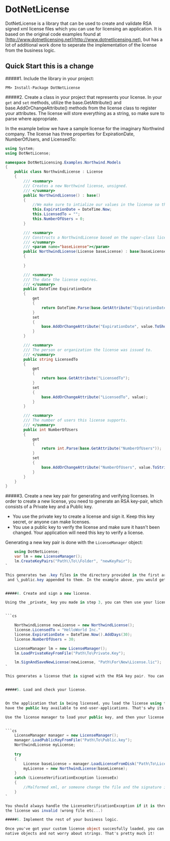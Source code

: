 # DotNetLicense

DotNetLicense is a library that can be used to create and validate RSA signed xml license files which you can use for licensing an application.
 It is based on the original code examples found at [http://www.dotnetlicensing.net](http://www.dotnetlicensing.net), but has a lot of additional work done to seperate the implementation of the license from
the business logic. 

## Quick Start this is a change

#####1. Include the library in your project:

`PM> Install-Package DotNetLicense`

#####2. Create a class in your project that represents your license.
 In your `get` and `set` methods, utilize the base.GetAttribute() and base.AddOrChangeAttribute() methods from the
    license class to register your attributes. The license will store everything as a string, so make sure to parse where appropriate. 

In the example below we have a sample license for the imaginary Northwind company. The license has three properties for ExpirationDate, NumberOfUsers, and LicensedTo:

```cs
using System;
using DotNetLicense;

namespace DotNetLicensing.Examples.Northwind.Models
{
    public class NorthwindLicense : License
    {
        /// <summary>
        /// Creates a new Northwind license, unsigned. 
        /// </summary>
        public NorthwindLicense() : base()
        {
            //We make sure to intialize our values in the license so that we have base values. 
            this.ExpirationDate = DateTime.Now;
            this.LicensedTo = "";
            this.NumberOfUsers = 0;
        }

        /// <summary>
        /// Constructs a NorthwindLicense based on the super-class license returned from DotNetLicense.LicenseManager
        /// </summary>
        /// <param name="baseLicense"></param>
        public NorthwindLicense(License baseLicense) : base(baseLicense.ToXml())
        {
         
        }

        /// <summary>
        /// The date the license expires. 
        /// </summary>
        public DateTime ExpirationDate
        {
            get
            {
                return DateTime.Parse(base.GetAttribute("ExpirationDate"));
            }
            set
            {
                base.AddOrChangeAttribute("ExpirationDate", value.ToShortDateString());
            }
        }

        /// <summary>
        /// The person or organization the license was issued to.
        /// </summary>
        public string LicensedTo
        {
            get
            {
                return base.GetAttribute("LicensedTo");
            }
            set
            {
                base.AddOrChangeAttribute("LicensedTo", value);
            }
        }

        /// <summary>
        /// The number of users this license supports. 
        /// </summary>
        public int NumberOfUsers
        {
            get
            {
                return int.Parse(base.GetAttribute("NumberOfUsers"));
            }
            set
            {
                base.AddOrChangeAttribute("NumberOfUsers", value.ToString());
            }
        }
    }
}
```
#####3. Create a new key pair for generating and verifying licenses. 
In order to create a new license, you need to generate an RSA key-pair, which consists of a Private key and a Public key.   
- You use the private key to create a license and sign it. Keep this key secret, or anyone can make licenses. 
- You use a public key to verify the license and make sure it hasn't been changed. Your application will need this key to verify a license.  

Generating a new key pair is done with the `LicenseManager` object: 
```cs
    using DotNetLicense;
    var lm = new LicenseManager();
    lm.CreateKeyPairs("Path\\To\\Folder", "newKeyPair");
`

This generates two .key files in the directory provided in the first argument. They will have the name given in the second argument, with _private.key
 and \_public.key appended to them. In the example above, you would get newKeyPair\_private.key and newKeyPair\_public.key. 


#####4. Create and sign a new license.

Using the _private_ key you made in step 3, you can then use your license class and the license manager to create a new license: 


```cs

    NorthwindLicense newLicense = new NorthwindLicense();
    license.LicensedTo = "HelloWorld Inc."
    license.ExpirationDate = DateTime.Now().AddDays(30);
    license.NumberOfUsers = 30;    

    LicenseManager lm = new LicenseManager();
    lm.LoadPrivateKeyFromFile("Path\To\Private.Key");

    lm.SignAndSaveNewLicense(newLicense, "Path\For\New\License.lic");
`

This generates a license that is signed with the RSA key pair. You can send this license to the end user or otherwise use your license. 


#####5. Load and check your license. 


On the application that is being licensed, you load the license using the _public_ key from your keypair. You'll need to bundle or otherwise
have the public key available to end-user-applications. That's why its called public! 

Use the license manager to load your public key, and then your license: 


```cs
    LicenseManager manager = new LicenseManager();
    manager.LoadPublicKeyFromFile("Path\To\Public.key");
    NorthwindLicense myLicense;
    
    try
    {
        License baseLicense = manager.LoadLicenseFromDisk("Path\To\License.lic");
        myLicense = new NorthwindLicense(baseLicense);
    }
    catch (LicenseVerificationException licenseEx)
    {
        //Malformed xml, or someone change the file and the signature is failing. 
    }
`

You should always handle the LicenseVerificationException if it is thrown, as that indicates the license was changed or
the license was invalid (wrong file etc...)

#####6. Implement the rest of your business logic. 

Once you've got your custom license object succesfully loaded, you can check for number of users / expiration date as needed using C# 
native objects and not worry about strings. That's pretty much it! 


